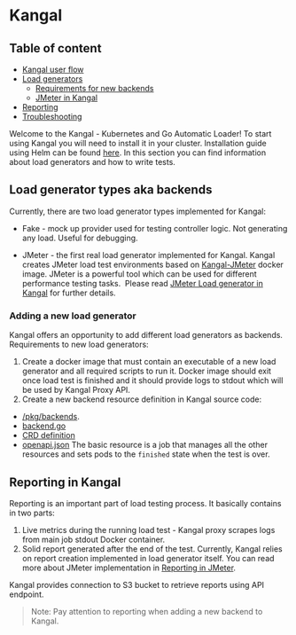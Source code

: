 # Kangal

## Table of content
- [Kangal user flow](Kangal-user-flow.md) 
- [Load generators](#load-generator-types-aka-backends)
    - [Requirements for new backends](#adding-a-new-load-generator)
    - [JMeter in Kangal](jmeter-in-kangal/JMeter-load-generator-in-kangal.md)
- [Reporting](#reporting-in-kangal)
- [Troubleshooting](Troubleshooting.md)

Welcome to the Kangal - Kubernetes and Go Automatic Loader!
To start using Kangal you will need to install it in your cluster. Installation guide using Helm can be found [here](https://github.com/hellofresh/kangal/blob/master/charts/kangal/README.md).
In this section you can find information about load generators and how to write tests.
    
## Load generator types aka backends
Currently, there are two load generator types implemented for Kangal:
- Fake - mock up provider used for testing controller logic. Not generating any load. Useful for debugging.

- JMeter - the first real load generator implemented for Kangal. Kangal creates JMeter load test environments based on [Kangal-JMeter](https://github.com/hellofresh/kangal-jmeter) docker image. 
JMeter is a powerful tool which can be used for different performance testing tasks. 
Please read [JMeter Load generator in Kangal](jmeter-in-kangal/JMeter-load-generator-in-kangal.md) for further details.

### Adding a new load generator
Kangal offers an opportunity to add different load generators as backends. 
Requirements to new load generators:
1. Create a docker image that must contain an executable of a new load generator and all required scripts to run it. Docker image should exit once load test is finished and it should provide logs to stdout which will be used by Kangal Proxy API.
2. Create a new backend resource definition in Kangal source code: 
 - [/pkg/backends](https://github.com/hellofresh/kangal/tree/master/pkg/backends). 
 - [backend.go](https://github.com/hellofresh/kangal/blob/master/pkg/backends/backend.go#L33)
 - [CRD definition](https://github.com/hellofresh/kangal/blob/master/charts/kangal/crd.yaml#L43)
 - [openapi.json](https://github.com/hellofresh/kangal/blob/master/openapi.json#L280)
The basic resource is a job that manages all the other resources and sets pods to the `finished` state when the test is over.

## Reporting in Kangal
Reporting is an important part of load testing process. It basically contains in two parts:
1. Live metrics during the running load test - Kangal proxy scrapes logs from main job stdout Docker container.
2. Solid report generated after the end of the test. 
Currently, Kangal relies on report creation implemented in load generator itself. You can read more about JMeter implementation in [Reporting in JMeter](jmeter-in-kangal/Reporting-in-JMeter.md).

Kangal provides connection to S3 bucket to retrieve reports using API endpoint.

> Note: Pay attention to reporting when adding a new backend to Kangal.
